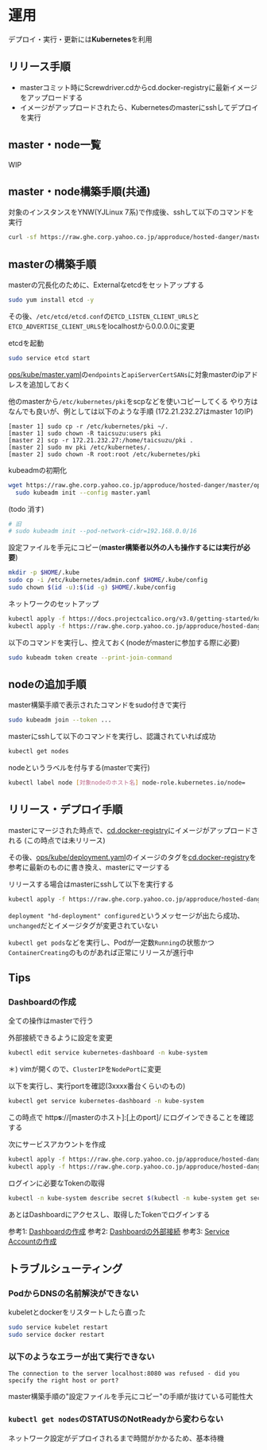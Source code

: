 # 運用
デプロイ・実行・更新には**Kubernetes**を利用

## リリース手順
- masterコミット時にScrewdriver.cdからcd.docker-registryに最新イメージをアップロードする
- イメージがアップロードされたら、Kubernetesのmasterにsshしてデプロイを実行

## master・node一覧
WIP

## master・node構築手順(共通)
対象のインスタンスをYNW(YJLinux 7系)で作成後、sshして以下のコマンドを実行
```bash
curl -sf https://raw.ghe.corp.yahoo.co.jp/approduce/hosted-danger/master/ops/setup | sudo bash -s
```

## masterの構築手順
masterの冗長化のために、Externalなetcdをセットアップする
```bash
sudo yum install etcd -y
```

その後、`/etc/etcd/etcd.conf`の`ETCD_LISTEN_CLIENT_URLS`と`ETCD_ADVERTISE_CLIENT_URLS`をlocalhostから0.0.0.0に変更

etcdを起動
```bash
sudo service etcd start
```

[ops/kube/master.yaml](https://ghe.corp.yahoo.co.jp/approduce/hosted-danger/blob/master/ops/kube/master.yaml)の`endpoints`と`apiServerCertSANs`に対象masterのipアドレスを追加しておく

他のmasterから`/etc/kubernetes/pki`をscpなどを使いコピーしてくる
やり方はなんでも良いが、例としては以下のような手順 (172.21.232.27はmaster 1のIP)
```
[master 1] sudo cp -r /etc/kubernetes/pki ~/.
[master 1] sudo chown -R taicsuzu:users pki
[master 2] scp -r 172.21.232.27:/home/taicsuzu/pki .
[master 2] sudo mv pki /etc/kubernetes/.
[master 2] sudo chown -R root:root /etc/kubernetes/pki
```

kubeadmの初期化
```bash
wget https://raw.ghe.corp.yahoo.co.jp/approduce/hosted-danger/master/ops/kube/master.yaml && \
  sudo kubeadm init --config master.yaml
```

(todo 消す)
```bash
# 旧
# sudo kubeadm init --pod-network-cidr=192.168.0.0/16
```

設定ファイルを手元にコピー(**master構築者以外の人も操作するには実行が必要**)
```bash
mkdir -p $HOME/.kube
sudo cp -i /etc/kubernetes/admin.conf $HOME/.kube/config
sudo chown $(id -u):$(id -g) $HOME/.kube/config
```

ネットワークのセットアップ
```bash
kubectl apply -f https://docs.projectcalico.org/v3.0/getting-started/kubernetes/installation/hosted/kubeadm/1.7/calico.yaml
kubectl apply -f https://raw.ghe.corp.yahoo.co.jp/approduce/hosted-danger/master/ops/kube/service.yaml
```

以下のコマンドを実行し、控えておく(nodeがmasterに参加する際に必要)
```bash
sudo kubeadm token create --print-join-command
```

## nodeの追加手順
master構築手順で表示されたコマンドをsudo付きで実行
```bash
sudo kubeadm join --token ...
```

masterにsshして以下のコマンドを実行し、認識されていれば成功
```bash
kubectl get nodes
```

nodeというラベルを付与する(masterで実行)
```bash
kubectl label node [対象nodeのホスト名] node-role.kubernetes.io/node=
```

## リリース・デプロイ手順
masterにマージされた時点で、[cd.docker-registry](http://cd.docker-registry.corp.yahoo.co.jp/repository/approduce/hosted-danger-image)にイメージがアップロードされる (この時点では未リリース)

その後、[ops/kube/deployment.yaml](https://ghe.corp.yahoo.co.jp/approduce/hosted-danger/blob/master/ops/kube/deployment.yaml#L17)のイメージのタグを[cd.docker-registry](http://cd.docker-registry.corp.yahoo.co.jp/repository/approduce/hosted-danger-image)を参考に最新のものに書き換え、masterにマージする

リリースする場合はmasterにsshして以下を実行する
```bash
kubectl apply -f https://raw.ghe.corp.yahoo.co.jp/approduce/hosted-danger/master/ops/kube/deployment.yaml
```

`deployment "hd-deployment" configured`というメッセージが出たら成功、`unchanged`だとイメージタグが変更されていない

`kubectl get pods`などを実行し、Podが一定数`Running`の状態かつ`ContainerCreating`のものがあれば正常にリリースが進行中

## Tips

### Dashboardの作成

全ての操作はmasterで行う

外部接続できるように設定を変更
```bash
kubectl edit service kubernetes-dashboard -n kube-system 
```
＊) vimが開くので、`ClusterIP`を`NodePort`に変更

以下を実行し、実行portを確認(3xxxx番台くらいのもの)
```bash
kubectl get service kubernetes-dashboard -n kube-system
```

この時点で http**s**://[masterのホスト]:[上のport]/ にログインできることを確認する

次にサービスアカウントを作成
```bash
kubectl apply -f https://raw.ghe.corp.yahoo.co.jp/approduce/hosted-danger/master/ops/kube/admin-user.yaml
kubectl apply -f https://raw.ghe.corp.yahoo.co.jp/approduce/hosted-danger/master/ops/kube/admin-user-role.yaml
```

ログインに必要なTokenの取得
```bash
kubectl -n kube-system describe secret $(kubectl -n kube-system get secret | grep admin-user | awk '{print $1}')
```

あとはDashboardにアクセスし、取得したTokenでログインする

参考1: [Dashboardの作成](https://github.com/kubernetes/dashboard/wiki/Installation)
参考2: [Dashboardの外部接続](https://github.com/kubernetes/dashboard/wiki/Accessing-Dashboard---1.7.X-and-above#nodeport)
参考3: [Service Accountの作成](https://github.com/kubernetes/dashboard/wiki/Creating-sample-user)

## トラブルシューティング

### PodからDNSの名前解決ができない
kubeletとdockerをリスタートしたら直った
```bash
sudo service kubelet restart
sudo service docker restart
```

### 以下のようなエラーが出て実行できない
```
The connection to the server localhost:8080 was refused - did you specify the right host or port?
```
master構築手順の"設定ファイルを手元にコピー"の手順が抜けている可能性大

### `kubectl get nodes`のSTATUSのNotReadyから変わらない
ネットワーク設定がデプロイされるまで時間がかかるため、基本待機
